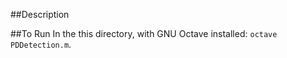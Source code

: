##Description


##To Run
In the this directory, with GNU Octave installed: `octave PDDetection.m`. 
